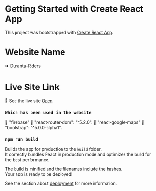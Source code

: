 # Getting Started with Create React App

This project was bootstrapped with [Create React App](https://github.com/facebook/create-react-app).
# Website Name

 ⏩ Duranta-Riders
# Live Site Link

👀 See the live site [Open](https://duranta-riders.firebaseapp.com/)

### `Which has been used in the website`
 🔼 "firebase"
 🔼 "react-router-dom": "^5.2.0".
 🔼 "react-google-maps"
 🔼 "bootstrap": "^5.0.0-alpha1".


### `npm run build`

Builds the app for production to the `build` folder.\
It correctly bundles React in production mode and optimizes the build for the best performance.

The build is minified and the filenames include the hashes.\
Your app is ready to be deployed!

See the section about [deployment](https://facebook.github.io/create-react-app/docs/deployment) for more information.